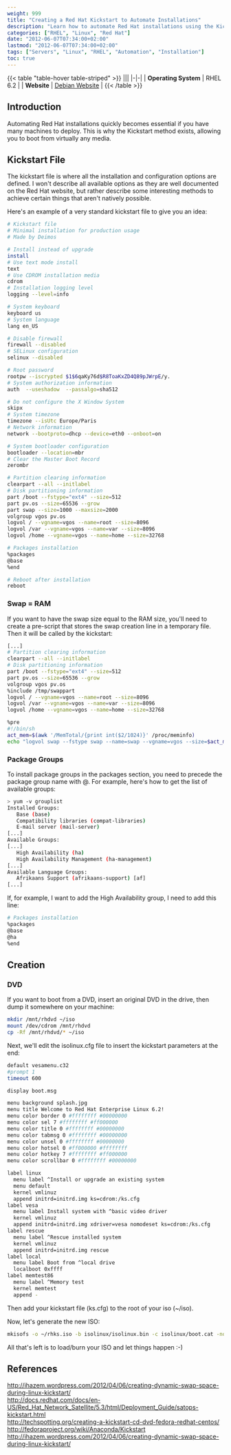 ```yaml
---
weight: 999
title: "Creating a Red Hat Kickstart to Automate Installations"
description: "Learn how to automate Red Hat installations using the Kickstart method to deploy multiple machines efficiently."
categories: ["RHEL", "Linux", "Red Hat"]
date: "2012-06-07T07:34:00+02:00"
lastmod: "2012-06-07T07:34:00+02:00"
tags: ["Servers", "Linux", "RHEL", "Automation", "Installation"]
toc: true
---
```


{{< table "table-hover table-striped" >}}
|||
|-|-|
| **Operating System** | RHEL 6.2 |
| **Website** | [Debian Website](https://www.debian.org) |
{{< /table >}}

## Introduction

Automating Red Hat installations quickly becomes essential if you have many machines to deploy. This is why the Kickstart method exists, allowing you to boot from virtually any media.

## Kickstart File

The kickstart file is where all the installation and configuration options are defined. I won't describe all available options as they are well documented on the Red Hat website, but rather describe some interesting methods to achieve certain things that aren't natively possible.

Here's an example of a very standard kickstart file to give you an idea:

```bash
# Kickstart file
# Minimal installation for production usage
# Made by Deimos

# Install instead of upgrade
install
# Use text mode install
text
# Use CDROM installation media
cdrom
# Installation logging level
logging --level=info

# System keyboard
keyboard us
# System language
lang en_US

# Disable firewall
firewall --disabled
# SELinux configuration
selinux --disabled

# Root password
rootpw --iscrypted $1$6qaKy76d$R8ToaKxZD4Q89pJWrpE/y.
# System authorization information
auth  --useshadow  --passalgo=sha512

# Do not configure the X Window System
skipx
# System timezone
timezone --isUtc Europe/Paris
# Network information
network --bootproto=dhcp --device=eth0 --onboot=on

# System bootloader configuration
bootloader --location=mbr
# Clear the Master Boot Record
zerombr

# Partition clearing information
clearpart --all --initlabel
# Disk partitioning information
part /boot --fstype="ext4" --size=512
part pv.os --size=65536 --grow
part swap --size=1000 --maxsize=2000
volgroup vgos pv.os
logvol / --vgname=vgos --name=root --size=8096
logvol /var --vgname=vgos --name=var --size=8096
logvol /home --vgname=vgos --name=home --size=32768

# Packages installation
%packages
@base
%end

# Reboot after installation
reboot
```

### Swap = RAM

If you want to have the swap size equal to the RAM size, you'll need to create a pre-script that stores the swap creation line in a temporary file. Then it will be called by the kickstart:

```bash
[...]
# Partition clearing information
clearpart --all --initlabel
# Disk partitioning information
part /boot --fstype="ext4" --size=512
part pv.os --size=65536 --grow
volgroup vgos pv.os
%include /tmp/swappart
logvol / --vgname=vgos --name=root --size=8096
logvol /var --vgname=vgos --name=var --size=8096
logvol /home --vgname=vgos --name=home --size=32768

%pre
#!/bin/sh
act_mem=$(awk '/MemTotal/{print int($2/1024)}' /proc/meminfo)
echo "logvol swap --fstype swap --name=swap --vgname=vgos --size=$act_mem" > /tmp/swappart
```

### Package Groups

To install package groups in the packages section, you need to precede the package group name with @. For example, here's how to get the list of available groups:

```bash
> yum -v grouplist
Installed Groups:
   Base (base)
   Compatibility libraries (compat-libraries)
   E-mail server (mail-server)
[...]
Available Groups:
[...]
   High Availability (ha)
   High Availability Management (ha-management)
[...]
Available Language Groups:
   Afrikaans Support (afrikaans-support) [af]
[...]
```

If, for example, I want to add the High Availability group, I need to add this line:

```bash
# Packages installation
%packages
@base
@ha
%end
```

## Creation

### DVD

If you want to boot from a DVD, insert an original DVD in the drive, then dump it somewhere on your machine:

```bash
mkdir /mnt/rhdvd ~/iso
mount /dev/cdrom /mnt/rhdvd
cp -Rf /mnt/rhdvd/* ~/iso
```

Next, we'll edit the isolinux.cfg file to insert the kickstart parameters at the end:

```bash {linenos=table,hl_lines=[22,26],anchorlinenos=true}
default vesamenu.c32
#prompt 1
timeout 600

display boot.msg

menu background splash.jpg
menu title Welcome to Red Hat Enterprise Linux 6.2!
menu color border 0 #ffffffff #00000000
menu color sel 7 #ffffffff #ff000000
menu color title 0 #ffffffff #00000000
menu color tabmsg 0 #ffffffff #00000000
menu color unsel 0 #ffffffff #00000000
menu color hotsel 0 #ff000000 #ffffffff
menu color hotkey 7 #ffffffff #ff000000
menu color scrollbar 0 #ffffffff #00000000

label linux
  menu label ^Install or upgrade an existing system
  menu default
  kernel vmlinuz
  append initrd=initrd.img ks=cdrom:/ks.cfg
label vesa
  menu label Install system with ^basic video driver
  kernel vmlinuz
  append initrd=initrd.img xdriver=vesa nomodeset ks=cdrom:/ks.cfg
label rescue
  menu label ^Rescue installed system
  kernel vmlinuz
  append initrd=initrd.img rescue
label local
  menu label Boot from ^local drive
  localboot 0xffff
label memtest86
  menu label ^Memory test
  kernel memtest
  append -
```

Then add your kickstart file (ks.cfg) to the root of your iso (~/iso).

Now, let's generate the new ISO:

```bash
mkisofs -o ~/rhks.iso -b isolinux/isolinux.bin -c isolinux/boot.cat -no-emul-boot -boot-load-size 4 -boot-info-table -J -R -V "RedHatKS" .
```

All that's left is to load/burn your ISO and let things happen :-)

## References

http://ihazem.wordpress.com/2012/04/06/creating-dynamic-swap-space-during-linux-kickstart/  
http://docs.redhat.com/docs/en-US/Red_Hat_Network_Satellite/5.3/html/Deployment_Guide/satops-kickstart.html  
http://techspotting.org/creating-a-kickstart-cd-dvd-fedora-redhat-centos/  
http://fedoraproject.org/wiki/Anaconda/Kickstart  
http://ihazem.wordpress.com/2012/04/06/creating-dynamic-swap-space-during-linux-kickstart/
